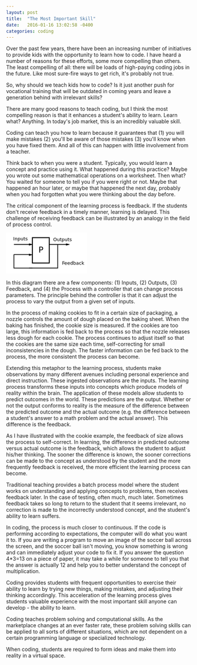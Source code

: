 ```yaml
---
layout: post
title:  "The Most Important Skill"
date:   2016-01-16 13:02:58 -0400
categories: coding
---
```


Over the past few years, there have been an increasing number of initiatives to provide kids with the opportunity to learn how to code. I have heard a number of reasons for these efforts, some more compelling than others. The least compelling of all: there will be loads of high-paying coding jobs in the future. Like most sure-fire ways to get rich, it's probably not true. 

So, why should we teach kids how to code? Is it just another push for vocational training that will be outdated in coming years and leave a generation behind with irrelevant skills? 

There are many good reasons to teach coding, but I think the most compelling reason is that it enhances a student's ability to learn. Learn what? Anything. In today's job market, this is an incredibly valuable skill. 

Coding can teach you how to learn because it guarantees that (1) you will make mistakes (2) you'll be aware of those mistakes (3) you'll know when you have fixed them. And all of this can happen with little involvement from a teacher.

Think back to when you were a student. Typically, you would learn a concept and practice using it. What happened during this practice? Maybe you wrote out some mathematical operations on a worksheet. Then what? You waited for someone to tell you if you were right or not. Maybe that happened an hour later, or maybe that happened the next day, probably when you had forgotten what you were thinking about the day before. 

The critical component of the learning process is feedback. If the students don't receive feedback in a timely manner, learning is delayed. This challenge of receiving feedback can be illustrated by an analogy in the field of process control.

![](/img/feedback.png)

In this diagram there are a few components: (1) Inputs, (2) Outputs, (3) Feedback, and (4) the Process with a controller that can change process parameters. The principle behind the controller is that it can adjust the process to vary the output from a given set of inputs. 

In the process of making cookies to fit in a certain size of packaging, a nozzle controls the amount of dough placed on the baking sheet. When the baking has finished, the cookie size is measured. If the cookies are too large, this information is fed back to the process so that the nozzle releases less dough for each cookie. The process continues to adjust itself so that the cookies are the same size each time, self-correcting for small inconsistencies in the dough. The faster information can be fed back to the process, the more consistent the process can become.

Extending this metaphor to the learning process, students make observations by many different avenues including personal experience and direct instruction. These ingested observations are the inputs. The learning process transforms these inputs into concepts which produce models of reality within the brain. The application of these models allow students to predict outcomes in the world. These predictions are the output. Whether or not the output conforms to reality is the measure of the difference between the predicted outcome and the actual outcome (e.g. the difference between a student's answer to a math problem and the actual answer). This difference is the feedback. 

As I have illustrated with the cookie example, the feedback of size allows the process to self-correct. In learning, the difference in predicted outcome versus actual outcome is the feedback, which allows the student to adjust his/her thinking. The sooner the difference is known, the sooner corrections can be made to the concept as understood by the student and the more frequently feedback is received, the more efficient the learning process can become.

Traditional teaching provides a batch process model where the student works on understanding and applying concepts to problems, then receives feedback later. In the case of testing, often much, much later. Sometimes feedback takes so long to return to the student that it seems irrelevant, no correction is made to the incorrectly understood concept, and the student's ability to learn suffers.

In coding, the process is much closer to continuous. If the code is performing according to expectations, the computer will do what you want it to. If you are writing a program to move an image of the soccer ball across the screen, and the soccer ball isn't moving, you know something is wrong and can immediately adjust your code to fix it. If you answer the question 4*3=13 on a piece of paper, it may take a while for someone to tell you that the answer is actually 12 and help you to better understand the concept of multiplication.

Coding provides students with frequent opportunities to exercise their ability to learn by trying new things, making mistakes, and adjusting their thinking accordingly. This acceleration of the learning process gives students valuable experience with the most important skill anyone can develop - the ability to learn.

Coding teaches problem solving and computational skills. As the marketplace changes at an ever faster rate, these problem solving skills can be applied to all sorts of different situations, which are not dependent on a certain programming language or specialized technology. 

When coding, students are required to form ideas and make them into reality in a virtual space.